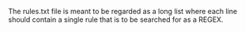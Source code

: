 The rules.txt file is meant to be regarded as a long list where each line should contain a single rule that is to be searched for as a REGEX.